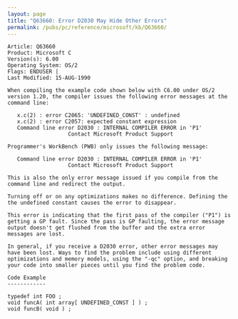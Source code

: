 ```yaml
---
layout: page
title: "Q63660: Error D2030 May Hide Other Errors"
permalink: /pubs/pc/reference/microsoft/kb/Q63660/
---
```


	Article: Q63660
	Product: Microsoft C
	Version(s): 6.00
	Operating System: OS/2
	Flags: ENDUSER |
	Last Modified: 15-AUG-1990
	
	When compiling the example code shown below with C6.00 under OS/2
	version 1.20, the compiler issues the following error messages at the
	command line:
	
	   x.c(2) : error C2065: 'UNDEFINED_CONST' : undefined
	   x.c(2) : error C2057: expected constant expression
	   Command line error D2030 : INTERNAL COMPILER ERROR in 'P1'
	                   Contact Microsoft Product Support
	
	Programmer's WorkBench (PWB) only issues the following message:
	
	   Command line error D2030 : INTERNAL COMPILER ERROR in 'P1'
	                   Contact Microsoft Product Support
	
	This is also the only error message issued if you compile from the
	command line and redirect the output.
	
	Turning off or on any optimizations makes no difference. Defining the
	the undefined constant causes the error to disappear.
	
	This error is indicating that the first pass of the compiler ("P1") is
	getting a GP fault. Since the pass is GP faulting, the error message
	output doesn't get flushed from the buffer and the extra error
	messages are lost.
	
	In general, if you receive a D2030 error, other error messages may
	have been lost. Ways to find the problem include using different
	optimizations and memory models, using the "-qc" option, and breaking
	your code into smaller pieces until you find the problem code.
	
	Code Example
	------------
	
	typedef int FOO ;
	void funcA( int array[ UNDEFINED_CONST ] ) ;
	void funcB( void ) ;
